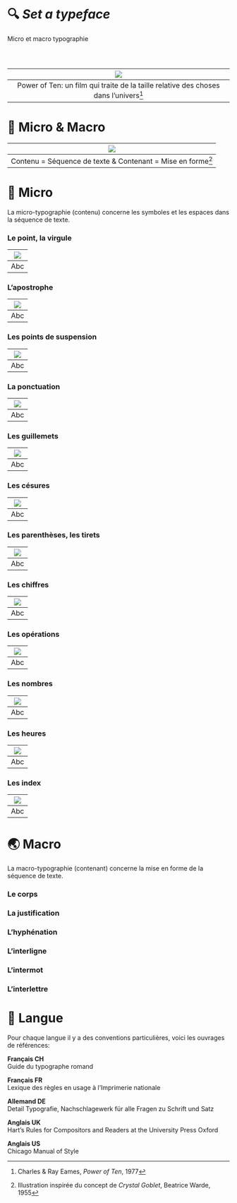 # 🔍 *Set a typeface*
  Micro et macro typographie

  
### &nbsp;

|![](links/Eames_Power_of_Ten.gif) |
|:---:|
| Power of Ten: un film qui traite de la taille relative des choses dans l’univers[^1]           |

# 🥂 Micro & Macro

|![](links/Crystal_Goblet.jpg) |
|:---:|
| Contenu = Séquence de texte & Contenant = Mise en forme[^2] |

# 🦠 Micro

La micro-typographie (contenu) concerne les symboles et les espaces dans la séquence de texte.

###  Le point, la virgule

|![](links/0_point_virgule.gif) |
|:---:|
| Abc          |

###  L’apostrophe

|![](links/1_apostrophe.gif) |
|:---:|
| Abc          |

###  Les points de suspension

|![](links/2_suspension.gif) |
|:---:|
| Abc          |

###  La ponctuation

|![](links/3_ponctuation.gif) |
|:---:|
| Abc          |

###  Les guillemets

|![](links/4_guillemets.gif) |
|:---:|
| Abc          |

###  Les césures

|![](links/5_hyphenation.gif) |
|:---:|
| Abc          |

###  Les parenthèses, les tirets

|![](links/6_tirets_parentheses.gif) |
|:---:|
| Abc          |

###  Les chiffres

|![](links/7_chiffres.gif) |
|:---:|
| Abc          |

###  Les opérations

|![](links/8_operations.gif) |
|:---:|
| Abc          |

###  Les nombres

|![](links/9_chiffres_virgules.gif) |
|:---:|
| Abc          |

###  Les heures

|![](links/10_heures.gif) |
|:---:|
| Abc          |

###  Les index

|![](links/11_index.gif) |
|:---:|
| Abc          |


# 🌏 Macro

La macro-typographie (contenant) concerne la mise en forme de la séquence de texte.

<!---
###  La police
--->

###  Le corps

###  La justification

###  L’hyphénation

###  L’interligne

###  L’intermot

###  L’interlettre

# 🚨 Langue

Pour chaque langue il y a des conventions particulières, voici les ouvrages de références:

**Français CH**  
Guide du typographe romand

**Français FR**  
Lexique des règles en usage à l’Imprimerie nationale

**Allemand DE**  
Detail Typografie, Nachschlagewerk für alle Fragen zu Schrift und Satz

**Anglais UK**  
Hart’s Rules for Compositors and Readers at the University Press Oxford

**Anglais US**  
Chicago Manual of Style

[^1]: Charles & Ray Eames, *Power of Ten*, 1977
[^2]: Illustration inspirée du concept de *Crystal Goblet*, Beatrice Warde, 1955